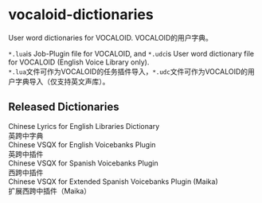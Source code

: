 # vocaloid-dictionaries
User word dictionaries for VOCALOID. 
VOCALOID的用户字典。  
  
`*.lua`is Job-Plugin file for VOCALOID, and `*.udc`is User word dictionary file for VOCALOID (English Voice Library only).   
`*.lua`文件可作为VOCALOID的任务插件导入，`*.udc`文件可作为VOCALOID的用户字典导入（仅支持英文声库）。
  
## Released Dictionaries
Chinese Lyrics for English Libraries Dictionary  
英跨中字典  
Chinese VSQX for English Voicebanks Plugin  
英跨中插件  
Chinese VSQX for Spanish Voicebanks Plugin  
西跨中插件  
Chinese VSQX for Extended Spanish Voicebanks Plugin (Maika)  
扩展西跨中插件（Maika）  
